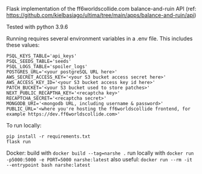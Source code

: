 Flask implementation of the ff6worldscollide.com balance-and-ruin API (ref: https://github.com/kielbasiago/ultima/tree/main/apps/balance-and-ruin/api)

Tested with python 3.9.6

Running requires several environment variables in a .env file. This includes these values:
```
PSQL_KEYS_TABLE='api_keys'
PSQL_SEEDS_TABLE='seeds'
PSQL_LOGS_TABLE='spoiler_logs'
POSTGRES_URL='<your postgreSQL URL here>'
AWS_SECRET_ACCESS_KEY='<your S3 bucket access secret here>'
AWS_ACCESS_KEY_ID='<your S3 bucket access key id here>'
PATCH_BUCKET='<your S3 bucket used to store patches>'
NEXT_PUBLIC_RECAPTHA_KEY='<recaptcha key>'
RECAPTCHA_SECRET='<recaptcha secret>'
MONGODB_URI='<mongodb URL, including username & password>'
PUBLIC_URL='<where you're hosting the ff6worldscollide frontend, for example https://dev.ff6worldscollide.com>'
```

To run locally:
```
pip install -r requirements.txt
flask run
```



Docker:
build with  `docker build --tag=narshe .`
run locally with `docker run -p5000:5000 -e PORT=5000 narshe:latest`
also useful: `docker run --rm -it --entrypoint bash narshe:latest`